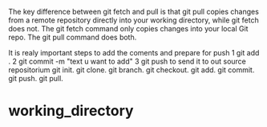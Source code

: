 The key difference between git fetch and pull is that git pull copies changes from a remote repository directly into your working directory, while git fetch does not. The git fetch command only copies changes into your local Git repo. The git pull command does both.

It is realy important steps to add the coments and prepare for push
1 git add .
2 git commit -m "text u want to add"
3 git push to send it to out source repositorium
git init.
git clone.
git branch.
git checkout.
git add.
git commit.
git push.
git pull.

# working_directory
